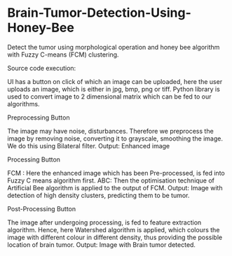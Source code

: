 # Brain-Tumor-Detection-Using-Honey-Bee
Detect the tumor using morphological operation and honey bee algorithm with Fuzzy C-means (FCM) clustering. 

Source code execution:

UI has a button on click of which an image can be uploaded, here the user uploads an image, which is either in jpg, bmp, png or tiff. Python library is used to convert image to 2 dimensional matrix which can be fed to our algorithms.

Preprocessing Button

The image may have noise, disturbances. Therefore we preprocess the image by
removing noise, converting it to grayscale, smoothing the image. We do this using Bilateral filter.
Output: Enhanced image

Processing Button

FCM : Here the enhanced image which has been Pre-processed, is fed into Fuzzy C means algorithm first.
ABC:  Then the optimisation technique of Artificial Bee algorithm is applied to the output of FCM.
Output: Image with detection of high density clusters, predicting them to be tumor.

Post-Processing Button

The image after undergoing processing, is fed to feature extraction algorithm. Hence,
here Watershed algorithm is applied, which colours the image with different colour in different density, thus providing the possible location of brain tumor.
Output: Image with Brain tumor detected.
